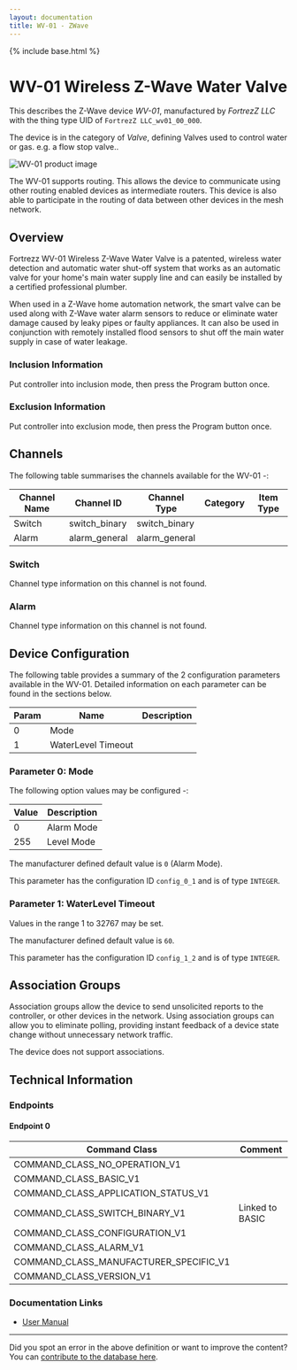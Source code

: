 ```yaml
---
layout: documentation
title: WV-01 - ZWave
---
```


{% include base.html %}

# WV-01 Wireless Z-Wave Water Valve
This describes the Z-Wave device *WV-01*, manufactured by *FortrezZ LLC* with the thing type UID of ```FortrezZ LLC_wv01_00_000```.

The device is in the category of *Valve*, defining Valves used to control water or gas. e.g. a flow stop valve..

![WV-01 product image](https://opensmarthouse.org/assets/zwave/attachments/368/wv01.jpg)


The WV-01 supports routing. This allows the device to communicate using other routing enabled devices as intermediate routers.  This device is also able to participate in the routing of data between other devices in the mesh network.

## Overview

Fortrezz WV-01 Wireless Z-Wave Water Valve is a patented, wireless water detection and automatic water shut-off system that works as an automatic valve for your home's main water supply line and can easily be installed by a certified professional plumber.

When used in a Z-Wave home automation network, the smart valve can be used along with Z-Wave water alarm sensors to reduce or eliminate water damage caused by leaky pipes or faulty appliances. It can also be used in conjunction with remotely installed flood sensors to shut off the main water supply in case of water leakage.

### Inclusion Information

Put controller into inclusion mode, then press the Program button once.

### Exclusion Information

Put controller into exclusion mode, then press the Program button once.

## Channels

The following table summarises the channels available for the WV-01 -:

| Channel Name | Channel ID | Channel Type | Category | Item Type |
|--------------|------------|--------------|----------|-----------|
| Switch | switch_binary | switch_binary |  |  | 
| Alarm | alarm_general | alarm_general |  |  | 

### Switch
Channel type information on this channel is not found.

### Alarm
Channel type information on this channel is not found.



## Device Configuration

The following table provides a summary of the 2 configuration parameters available in the WV-01.
Detailed information on each parameter can be found in the sections below.

| Param | Name  | Description |
|-------|-------|-------------|
| 0 | Mode |  |
| 1 | WaterLevel Timeout |  |

### Parameter 0: Mode



The following option values may be configured -:

| Value  | Description |
|--------|-------------|
| 0 | Alarm Mode |
| 255 | Level Mode |

The manufacturer defined default value is ```0``` (Alarm Mode).

This parameter has the configuration ID ```config_0_1``` and is of type ```INTEGER```.


### Parameter 1: WaterLevel Timeout



Values in the range 1 to 32767 may be set.

The manufacturer defined default value is ```60```.

This parameter has the configuration ID ```config_1_2``` and is of type ```INTEGER```.


## Association Groups

Association groups allow the device to send unsolicited reports to the controller, or other devices in the network. Using association groups can allow you to eliminate polling, providing instant feedback of a device state change without unnecessary network traffic.

The device does not support associations.
## Technical Information

### Endpoints

#### Endpoint 0

| Command Class | Comment |
|---------------|---------|
| COMMAND_CLASS_NO_OPERATION_V1| |
| COMMAND_CLASS_BASIC_V1| |
| COMMAND_CLASS_APPLICATION_STATUS_V1| |
| COMMAND_CLASS_SWITCH_BINARY_V1| Linked to BASIC|
| COMMAND_CLASS_CONFIGURATION_V1| |
| COMMAND_CLASS_ALARM_V1| |
| COMMAND_CLASS_MANUFACTURER_SPECIFIC_V1| |
| COMMAND_CLASS_VERSION_V1| |

### Documentation Links

* [User Manual](https://www.opensmarthouse.org/zwavedatabase/368/WV01-Manual.pdf)

---

Did you spot an error in the above definition or want to improve the content?
You can [contribute to the database here](https://www.opensmarthouse.org/zwavedatabase/368).
